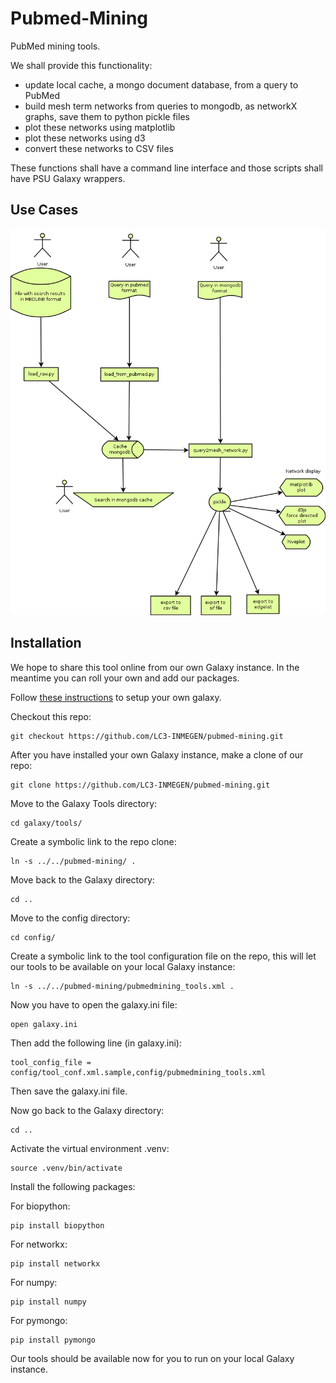 # Pubmed-Mining

PubMed mining tools.

We shall provide this functionality:

- update local cache, a mongo document database, from a query to PubMed
- build mesh term networks from queries to mongodb, as networkX graphs, save them to python pickle files
- plot these networks using matplotlib
- plot these networks using d3
- convert these networks to CSV files

These functions shall have a command line interface and those scripts shall have PSU Galaxy wrappers.

## Use Cases

<img src="https://raw.githubusercontent.com/LC3-INMEGEN/pubmed-mining/master/modulos.png">


## Installation

We hope to share this tool online from our own Galaxy instance. In the
meantime you can roll your own and add our packages.

Follow [these
instructions](https://wiki.galaxyproject.org/Admin/GetGalaxy) to setup
your own galaxy.

Checkout this repo:

    git checkout https://github.com/LC3-INMEGEN/pubmed-mining.git

After you have installed your own Galaxy instance, make a clone of our
repo:

    git clone https://github.com/LC3-INMEGEN/pubmed-mining.git

Move to the Galaxy Tools directory:

    cd galaxy/tools/

Create a symbolic link to the repo clone:

    ln -s ../../pubmed-mining/ .

Move back to the Galaxy directory:

    cd ..

Move to the config directory:

    cd config/

Create a symbolic link to the tool configuration file on the repo,
this will let our tools to be available on your local Galaxy instance:

    ln -s ../../pubmed-mining/pubmedmining_tools.xml .

Now you have to open the galaxy.ini file:

    open galaxy.ini

Then add the following line (in galaxy.ini):

    tool_config_file = config/tool_conf.xml.sample,config/pubmedmining_tools.xml

Then save the galaxy.ini file.

Now go back to the Galaxy directory:

    cd ..

Activate the virtual environment .venv:

    source .venv/bin/activate

Install the following packages:

For biopython:

    pip install biopython

For networkx:

    pip install networkx

For numpy:

    pip install numpy

For pymongo:

    pip install pymongo
    
Our tools should be available now for you to run on your local Galaxy instance.
